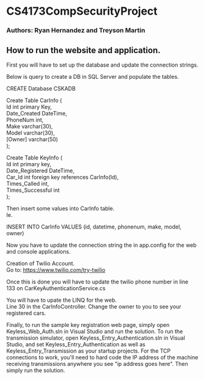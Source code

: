 # CS4173CompSecurityProject
### Authors: Ryan Hernandez and Treyson Martin

## How to run the website and application.
First you will have to set up the database and update the connection strings.

Below is query to create a DB in SQL Server and populate the tables.

   CREATE Database CSKADB

   Create Table CarInfo (  
      Id int primary Key,  
      Date_Created DateTime,  
      PhoneNum int,  
      Make varchar(30),  
      Model varchar(30),  
      [Owner] varchar(50)  
   );

   Create Table KeyInfo (  
      Id int primary key,  
      Date_Registered DateTime,  
      Car_Id int foreign key references CarInfo(Id),  
      Times_Called int,  
      Times_Successful int  
   );

Then insert some values into CarInfo table.  
Ie.  

   INSERT INTO CarInfo VALUES (id, datetime, phonenum, make, model, owner)  

Now you have to update the connection string the in app.config for the web and console applications.

Creation of Twilio Account.  
Go to: https://www.twilio.com/try-twilio  

Once this is done you will have to update the twilio phone number in line 133 on CarKeyAuthenticationService.cs

You will have to upate the LINQ for the web.  
Line 30 in the CarInfoController. Change the owner to you to see your registered cars.

Finally, to run the sample key registration web page, simply open Keyless_Web_Auth.sln in Visual Studio and run the solution. 
To run the transmission simulator, open Keyless_Entry_Authentication.sln in Visual Studio, and set Keyless_Entry_Authentication as well as Keyless_Entry_Transmission as your startup projects. For the TCP connections to work, you'll need to hard code the IP address of the machine receiving transmissions anywhere you see "ip address goes here". Then simply run the solution. 
